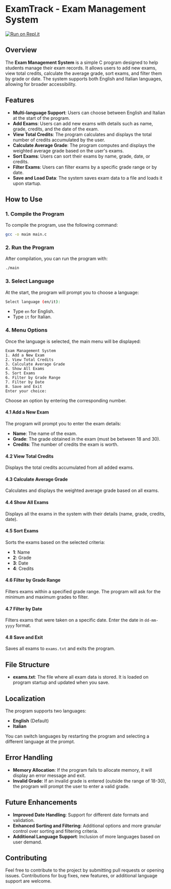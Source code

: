 # ExamTrack - Exam Management System

[![Run on Repl.it](https://replit.com/badge/github/azizbelkhouja/ExamTrack)](https://replit.com/github/azizbelkhouja/ExamTrack)

## Overview

The **Exam Management System** is a simple C program designed to help students manage their exam records. It allows users to add new exams, view total credits, calculate the average grade, sort exams, and filter them by grade or date. The system supports both English and Italian languages, allowing for broader accessibility.

## Features

- **Multi-language Support**: Users can choose between English and Italian at the start of the program.
- **Add Exams**: Users can add new exams with details such as name, grade, credits, and the date of the exam.
- **View Total Credits**: The program calculates and displays the total number of credits accumulated by the user.
- **Calculate Average Grade**: The program computes and displays the weighted average grade based on the user's exams.
- **Sort Exams**: Users can sort their exams by name, grade, date, or credits.
- **Filter Exams**: Users can filter exams by a specific grade range or by date.
- **Save and Load Data**: The system saves exam data to a file and loads it upon startup.

## How to Use

### 1. Compile the Program

To compile the program, use the following command:

```bash
gcc -o maim main.c
```

### 2. Run the Program

After compilation, you can run the program with:

```bash
./main
```

### 3. Select Language

At the start, the program will prompt you to choose a language:

```bash
Select language (en/it): 
```

- Type `en` for English.
- Type `it` for Italian.

### 4. Menu Options

Once the language is selected, the main menu will be displayed:

```text
Exam Management System
1. Add a New Exam
2. View Total Credits
3. Calculate Average Grade
4. Show All Exams
5. Sort Exams
6. Filter by Grade Range
7. Filter by Date
8. Save and Exit
Enter your choice: 
```

Choose an option by entering the corresponding number.

#### 4.1 Add a New Exam

The program will prompt you to enter the exam details:

- **Name**: The name of the exam.
- **Grade**: The grade obtained in the exam (must be between 18 and 30).
- **Credits**: The number of credits the exam is worth.

#### 4.2 View Total Credits

Displays the total credits accumulated from all added exams.

#### 4.3 Calculate Average Grade

Calculates and displays the weighted average grade based on all exams.

#### 4.4 Show All Exams

Displays all the exams in the system with their details (name, grade, credits, date).

#### 4.5 Sort Exams

Sorts the exams based on the selected criteria:

- **1**: Name
- **2**: Grade
- **3**: Date
- **4**: Credits

#### 4.6 Filter by Grade Range

Filters exams within a specified grade range. The program will ask for the minimum and maximum grades to filter.

#### 4.7 Filter by Date

Filters exams that were taken on a specific date. Enter the date in `dd-mm-yyyy` format.

#### 4.8 Save and Exit

Saves all exams to `exams.txt` and exits the program.

## File Structure

- **exams.txt**: The file where all exam data is stored. It is loaded on program startup and updated when you save.

## Localization

The program supports two languages:

- **English** (Default)
- **Italian**

You can switch languages by restarting the program and selecting a different language at the prompt.

## Error Handling

- **Memory Allocation**: If the program fails to allocate memory, it will display an error message and exit.
- **Invalid Grade**: If an invalid grade is entered (outside the range of 18-30), the program will prompt the user to enter a valid grade.

## Future Enhancements

- **Improved Date Handling**: Support for different date formats and validation.
- **Enhanced Sorting and Filtering**: Additional options and more granular control over sorting and filtering criteria.
- **Additional Language Support**: Inclusion of more languages based on user demand.

## Contributing

Feel free to contribute to the project by submitting pull requests or opening issues. Contributions for bug fixes, new features, or additional language support are welcome.
